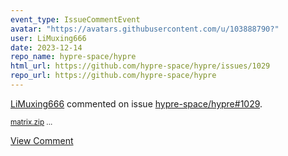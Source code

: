 ```yaml
---
event_type: IssueCommentEvent
avatar: "https://avatars.githubusercontent.com/u/103888790?"
user: LiMuxing666
date: 2023-12-14
repo_name: hypre-space/hypre
html_url: https://github.com/hypre-space/hypre/issues/1029
repo_url: https://github.com/hypre-space/hypre
---
```


<a href='https://github.com/LiMuxing666' target='_blank'>LiMuxing666</a> commented on issue <a href='https://github.com/hypre-space/hypre/issues/1029' target='_blank'>hypre-space/hypre#1029</a>.

<small>[matrix.zip](https://github.com/hypre-space/hypre/files/13672475/matrix.zip)...</small>

<a href='https://github.com/hypre-space/hypre/issues/1029' target='_blank'>View Comment</a>